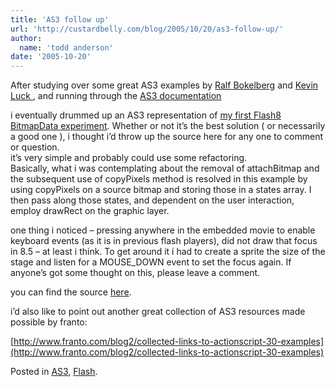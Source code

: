 ```yaml
---
title: 'AS3 follow up'
url: 'http://custardbelly.com/blog/2005/10/20/as3-follow-up/'
author:
  name: 'todd anderson'
date: '2005-10-20'
---
```


After studying over some great AS3 examples by [Ralf Bokelberg](http://www.helpqlodhelp.com/blog/archives/000127.html) and [Kevin Luck ](http://kelvinluck.com/article/first-actionscript-3-example), and running through the [AS3 documentation](http://livedocs.macromedia.com/labs/1/flex/langref/index.html )

i eventually drummed up an AS3 representation of [my first Flash8 BitmapData experiment](http://custardbelly.com/blog/?p=19). Whether or not it’s the best solution ( or necessarily a good one ), i thought i’d throw up the source here for any one to comment or question.  
it’s very simple and probably could use some refactoring.  
Basically, what i was contemplating about the removal of attachBitmap and the subsequent use of copyPixels method is resolved in this example by using copyPixels on a source bitmap and storing those in a states array. I then pass along those states, and dependent on the user interaction, employ drawRect on the graphic layer.

one thing i noticed – pressing anywhere in the embedded movie to enable keyboard events (as it is in previous flash players), did not draw that focus in 8.5 – at least i think. To get around it i had to create a sprite the size of the stage and listen for a MOUSE_DOWN event to set the focus again. If anyone’s got some thought on this, please leave a comment. 

you can find the source [here](http://www.custardbelly.com/examples/BitmapSample.htm).

i’d also like to point out another great collection of AS3 resources made possible by franto: 

[http://www.franto.com/blog2/collected-links-to-actionscript-30-examples](http://www.franto.com/blog2/collected-links-to-actionscript-30-examples)

Posted in [AS3](http://custardbelly.com/blog/category/as3/), [Flash](http://custardbelly.com/blog/category/flash/).
